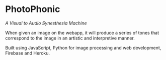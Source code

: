 # **PhotoPhonic**
*A Visual to Audio Synesthesia Machine*

When given an image on the webapp, it will produce a series of tones that correspond to the image in an artistic and interpretive manner.

Built using JavaScript, Python for image processing and web development, Firebase and Heroku.
